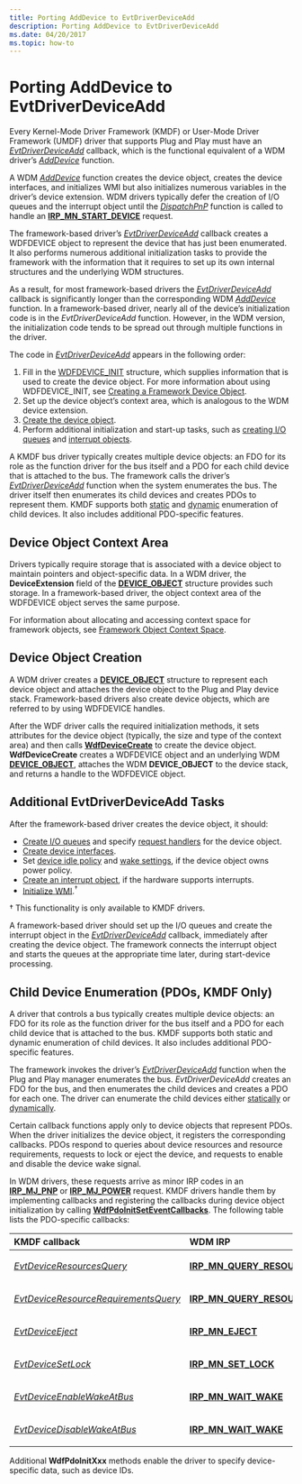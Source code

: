 ```yaml
---
title: Porting AddDevice to EvtDriverDeviceAdd
description: Porting AddDevice to EvtDriverDeviceAdd
ms.date: 04/20/2017
ms.topic: how-to
---
```


# Porting AddDevice to EvtDriverDeviceAdd


Every Kernel-Mode Driver Framework (KMDF) or User-Mode Driver Framework (UMDF) driver that supports Plug and Play must have an [*EvtDriverDeviceAdd*](/windows-hardware/drivers/ddi/wdfdriver/nc-wdfdriver-evt_wdf_driver_device_add) callback, which is the functional equivalent of a WDM driver’s [*AddDevice*](/windows-hardware/drivers/ddi/wdm/nc-wdm-driver_add_device) function.

A WDM [*AddDevice*](/windows-hardware/drivers/ddi/wdm/nc-wdm-driver_add_device) function creates the device object, creates the device interfaces, and initializes WMI but also initializes numerous variables in the driver’s device extension. WDM drivers typically defer the creation of I/O queues and the interrupt object until the [*DispatchPnP*](/windows-hardware/drivers/ddi/wdm/nc-wdm-driver_dispatch) function is called to handle an [**IRP\_MN\_START\_DEVICE**](../kernel/irp-mn-start-device.md) request.

The framework-based driver’s [*EvtDriverDeviceAdd*](/windows-hardware/drivers/ddi/wdfdriver/nc-wdfdriver-evt_wdf_driver_device_add) callback creates a WDFDEVICE object to represent the device that has just been enumerated. It also performs numerous additional initialization tasks to provide the framework with the information that it requires to set up its own internal structures and the underlying WDM structures.

As a result, for most framework-based drivers the [*EvtDriverDeviceAdd*](/windows-hardware/drivers/ddi/wdfdriver/nc-wdfdriver-evt_wdf_driver_device_add) callback is significantly longer than the corresponding WDM [*AddDevice*](/windows-hardware/drivers/ddi/wdm/nc-wdm-driver_add_device) function. In a framework-based driver, nearly all of the device’s initialization code is in the *EvtDriverDeviceAdd* function. However, in the WDM version, the initialization code tends to be spread out through multiple functions in the driver.

The code in [*EvtDriverDeviceAdd*](/windows-hardware/drivers/ddi/wdfdriver/nc-wdfdriver-evt_wdf_driver_device_add) appears in the following order:

1.  Fill in the [WDFDEVICE\_INIT](./wdfdevice_init.md) structure, which supplies information that is used to create the device object. For more information about using WDFDEVICE\_INIT, see [Creating a Framework Device Object](creating-a-framework-device-object.md).
2.  Set up the device object’s context area, which is analogous to the WDM device extension.
3.  [Create the device object](creating-a-framework-device-object.md).
4.  Perform additional initialization and start-up tasks, such as [creating I/O queues](creating-i-o-queues.md) and [interrupt objects](creating-an-interrupt-object.md).

A KMDF bus driver typically creates multiple device objects: an FDO for its role as the function driver for the bus itself and a PDO for each child device that is attached to the bus. The framework calls the driver’s [*EvtDriverDeviceAdd*](/windows-hardware/drivers/ddi/wdfdriver/nc-wdfdriver-evt_wdf_driver_device_add) function when the system enumerates the bus. The driver itself then enumerates its child devices and creates PDOs to represent them. KMDF supports both [static](static-enumeration.md) and [dynamic](dynamic-enumeration.md) enumeration of child devices. It also includes additional PDO-specific features.

## Device Object Context Area


Drivers typically require storage that is associated with a device object to maintain pointers and object-specific data. In a WDM driver, the **DeviceExtension** field of the [**DEVICE\_OBJECT**](/windows-hardware/drivers/ddi/wdm/ns-wdm-_device_object) structure provides such storage. In a framework-based driver, the object context area of the WDFDEVICE object serves the same purpose.

For information about allocating and accessing context space for framework objects, see [Framework Object Context Space](framework-object-context-space.md).

## Device Object Creation


A WDM driver creates a [**DEVICE\_OBJECT**](/windows-hardware/drivers/ddi/wdm/ns-wdm-_device_object) structure to represent each device object and attaches the device object to the Plug and Play device stack. Framework-based drivers also create device objects, which are referred to by using WDFDEVICE handles.

After the WDF driver calls the required initialization methods, it sets attributes for the device object (typically, the size and type of the context area) and then calls [**WdfDeviceCreate**](/windows-hardware/drivers/ddi/wdfdevice/nf-wdfdevice-wdfdevicecreate) to create the device object. **WdfDeviceCreate** creates a WDFDEVICE object and an underlying WDM [**DEVICE\_OBJECT**](/windows-hardware/drivers/ddi/wdm/ns-wdm-_device_object), attaches the WDM **DEVICE\_OBJECT** to the device stack, and returns a handle to the WDFDEVICE object.

## Additional EvtDriverDeviceAdd Tasks


After the framework-based driver creates the device object, it should:

-   [Create I/O queues](creating-i-o-queues.md) and specify [request handlers](request-handlers.md) for the device object.
-   [Create device interfaces](using-device-interfaces.md).
-   Set [device idle policy](supporting-idle-power-down.md) and [wake settings](supporting-system-wake-up.md), if the device object owns power policy.
-   [Create an interrupt object](creating-an-interrupt-object.md), if the hardware supports interrupts.
-   [Initialize WMI](introduction-to-wmi-for-kmdf-drivers.md).<sup>†</sup>

† This functionality is only available to KMDF drivers.

A framework-based driver should set up the I/O queues and create the interrupt object in the [*EvtDriverDeviceAdd*](/windows-hardware/drivers/ddi/wdfdriver/nc-wdfdriver-evt_wdf_driver_device_add) callback, immediately after creating the device object. The framework connects the interrupt object and starts the queues at the appropriate time later, during start-device processing.

## Child Device Enumeration (PDOs, KMDF Only)


A driver that controls a bus typically creates multiple device objects: an FDO for its role as the function driver for the bus itself and a PDO for each child device that is attached to the bus. KMDF supports both static and dynamic enumeration of child devices. It also includes additional PDO-specific features.

The framework invokes the driver’s [*EvtDriverDeviceAdd*](/windows-hardware/drivers/ddi/wdfdriver/nc-wdfdriver-evt_wdf_driver_device_add) function when the Plug and Play manager enumerates the bus. *EvtDriverDeviceAdd* creates an FDO for the bus, and then enumerates the child devices and creates a PDO for each one. The driver can enumerate the child devices either [statically](static-enumeration.md) or [dynamically](dynamic-enumeration.md).

Certain callback functions apply only to device objects that represent PDOs. When the driver initializes the device object, it registers the corresponding callbacks. PDOs respond to queries about device resources and resource requirements, requests to lock or eject the device, and requests to enable and disable the device wake signal.

In WDM drivers, these requests arrive as minor IRP codes in an [**IRP\_MJ\_PNP**](../kernel/irp-mj-pnp.md) or [**IRP\_MJ\_POWER**](../kernel/irp-mj-power.md) request. KMDF drivers handle them by implementing callbacks and registering the callbacks during device object initialization by calling [**WdfPdoInitSetEventCallbacks**](/windows-hardware/drivers/ddi/wdfpdo/nf-wdfpdo-wdfpdoinitseteventcallbacks). The following table lists the PDO-specific callbacks:

<table>
<colgroup>
<col width="50%" />
<col width="50%" />
</colgroup>
<thead>
<tr class="header">
<th align="left">KMDF callback</th>
<th align="left">WDM IRP</th>
</tr>
</thead>
<tbody>
<tr class="odd">
<td align="left"><p><a href="/windows-hardware/drivers/ddi/wdfpdo/nc-wdfpdo-evt_wdf_device_resources_query" data-raw-source="[&lt;em&gt;EvtDeviceResourcesQuery&lt;/em&gt;](/windows-hardware/drivers/ddi/wdfpdo/nc-wdfpdo-evt_wdf_device_resources_query)"><em>EvtDeviceResourcesQuery</em></a></p></td>
<td align="left"><p><a href="/windows-hardware/drivers/kernel/irp-mn-query-resources" data-raw-source="[&lt;strong&gt;IRP_MN_QUERY_RESOURCES&lt;/strong&gt;](../kernel/irp-mn-query-resources.md)"><strong>IRP_MN_QUERY_RESOURCES</strong></a></p></td>
</tr>
<tr class="even">
<td align="left"><p><a href="/windows-hardware/drivers/ddi/wdfpdo/nc-wdfpdo-evt_wdf_device_resource_requirements_query" data-raw-source="[&lt;em&gt;EvtDeviceResourceRequirementsQuery&lt;/em&gt;](/windows-hardware/drivers/ddi/wdfpdo/nc-wdfpdo-evt_wdf_device_resource_requirements_query)"><em>EvtDeviceResourceRequirementsQuery</em></a></p></td>
<td align="left"><p><a href="/windows-hardware/drivers/kernel/irp-mn-query-resource-requirements" data-raw-source="[&lt;strong&gt;IRP_MN_QUERY_RESOURCE_REQUIREMENTS&lt;/strong&gt;](../kernel/irp-mn-query-resource-requirements.md)"><strong>IRP_MN_QUERY_RESOURCE_REQUIREMENTS</strong></a></p></td>
</tr>
<tr class="odd">
<td align="left"><p><a href="/windows-hardware/drivers/ddi/wdfpdo/nc-wdfpdo-evt_wdf_device_eject" data-raw-source="[&lt;em&gt;EvtDeviceEject&lt;/em&gt;](/windows-hardware/drivers/ddi/wdfpdo/nc-wdfpdo-evt_wdf_device_eject)"><em>EvtDeviceEject</em></a></p></td>
<td align="left"><p><a href="/windows-hardware/drivers/kernel/irp-mn-eject" data-raw-source="[&lt;strong&gt;IRP_MN_EJECT&lt;/strong&gt;](../kernel/irp-mn-eject.md)"><strong>IRP_MN_EJECT</strong></a></p></td>
</tr>
<tr class="even">
<td align="left"><p><a href="/windows-hardware/drivers/ddi/wdfpdo/nc-wdfpdo-evt_wdf_device_set_lock" data-raw-source="[&lt;em&gt;EvtDeviceSetLock&lt;/em&gt;](/windows-hardware/drivers/ddi/wdfpdo/nc-wdfpdo-evt_wdf_device_set_lock)"><em>EvtDeviceSetLock</em></a></p></td>
<td align="left"><p><a href="/windows-hardware/drivers/kernel/irp-mn-set-lock" data-raw-source="[&lt;strong&gt;IRP_MN_SET_LOCK&lt;/strong&gt;](../kernel/irp-mn-set-lock.md)"><strong>IRP_MN_SET_LOCK</strong></a></p></td>
</tr>
<tr class="odd">
<td align="left"><p><a href="/windows-hardware/drivers/ddi/wdfpdo/nc-wdfpdo-evt_wdf_device_enable_wake_at_bus" data-raw-source="[&lt;em&gt;EvtDeviceEnableWakeAtBus&lt;/em&gt;](/windows-hardware/drivers/ddi/wdfpdo/nc-wdfpdo-evt_wdf_device_enable_wake_at_bus)"><em>EvtDeviceEnableWakeAtBus</em></a></p></td>
<td align="left"><p><a href="/windows-hardware/drivers/kernel/irp-mn-wait-wake" data-raw-source="[&lt;strong&gt;IRP_MN_WAIT_WAKE&lt;/strong&gt;](../kernel/irp-mn-wait-wake.md)"><strong>IRP_MN_WAIT_WAKE</strong></a></p></td>
</tr>
<tr class="even">
<td align="left"><p><a href="/windows-hardware/drivers/ddi/wdfpdo/nc-wdfpdo-evt_wdf_device_disable_wake_at_bus" data-raw-source="[&lt;em&gt;EvtDeviceDisableWakeAtBus&lt;/em&gt;](/windows-hardware/drivers/ddi/wdfpdo/nc-wdfpdo-evt_wdf_device_disable_wake_at_bus)"><em>EvtDeviceDisableWakeAtBus</em></a></p></td>
<td align="left"><p><a href="/windows-hardware/drivers/kernel/irp-mn-wait-wake" data-raw-source="[&lt;strong&gt;IRP_MN_WAIT_WAKE&lt;/strong&gt;](../kernel/irp-mn-wait-wake.md)"><strong>IRP_MN_WAIT_WAKE</strong></a></p></td>
</tr>
</tbody>
</table>

 

Additional **WdfPdoInitXxx** methods enable the driver to specify device-specific data, such as device IDs.

